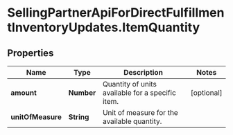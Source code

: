 # SellingPartnerApiForDirectFulfillmentInventoryUpdates.ItemQuantity

## Properties

Name | Type | Description | Notes
------------ | ------------- | ------------- | -------------
**amount** | **Number** | Quantity of units available for a specific item. | [optional] 
**unitOfMeasure** | **String** | Unit of measure for the available quantity. | 


